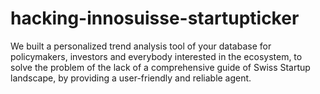 # hacking-innosuisse-startupticker
We built a personalized trend analysis tool of your database for policymakers, investors and everybody interested in the ecosystem, to solve the problem of the lack of a comprehensive guide of Swiss Startup landscape, by providing a user-friendly and reliable agent.
